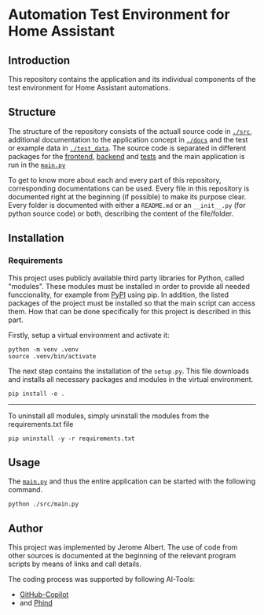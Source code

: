 # Automation Test Environment for Home Assistant

## Introduction

This repository contains the application and its individual components of the test environment for Home Assistant automations.

## Structure

The structure of the repository consists of the actuall source code in [`./src`](https://github.com/JeroPluy/Automation_test_env/tree/main/src), additional documentation to the application concept in [`./docs`](https://github.com/JeroPluy/Automation_test_env/tree/main/docs) and the test or example data in [`./test_data`](https://github.com/JeroPluy/Automation_test_env/tree/main/test_data). The source code is separated in different packages for the [frontend](https://github.com/JeroPluy/Automation_test_env/tree/main/src/backend), [backend](https://github.com/JeroPluy/Automation_test_env/tree/main/src/backend) and [tests](https://github.com/JeroPluy/Automation_test_env/tree/main/src/test) and the main application is run in the [`main.py`](https://github.com/JeroPluy/Automation_test_env/blob/main/src/main.py)

To get to know more about each and every part of this repository, corresponding documentations can be used. Every file in this repository is documented right at the beginning (if possible) to make its purpose clear. Every folder is documented with either a `README.md` or an `__init__.py` (for python source code) or both, describing the content of the file/folder.

## Installation

### Requirements

This project uses publicly available third party libraries for Python, called "modules". These modules must be installed in order to provide all needed funccionality, for example from [PyPI](https://pypi.org/) using pip. In addition, the listed packages of the project must be installed so that the main script can access them. How that can be done specifically for this project is described in this part.

Firstly, setup a virtual environment and activate it:

```shell
python -m venv .venv
source .venv/bin/activate
```

The next step contains the installation of the `setup.py`. This file downloads and installs all necessary packages and modules in the virtual environment.

```shell
pip install -e .
```

---

To uninstall all modules, simply uninstall the modules from the requirements.txt file

```shell
pip uninstall -y -r requirements.txt
```

## Usage

The [`main.py`](https://github.com/JeroPluy/Automation_test_env/blob/main/src/main.py) and thus the entire application can be started with the following command.

```shell
python ./src/main.py
```

## Author

This project was implemented by Jerome Albert. The use of code from other sources is documented at the beginning of the relevant program scripts by means of links and call details.

The coding process was supported by following AI-Tools:

- [GitHub-Copilot](https://github.com/features/copilot) 
- and [Phind](https://www.phind.com)
